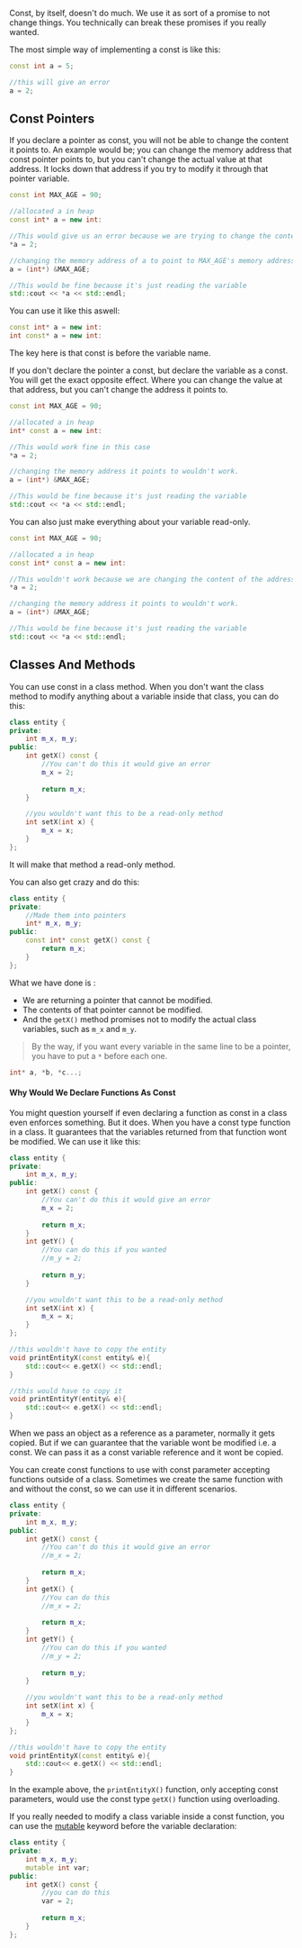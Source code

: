 Const, by itself, doesn't do much. We use it as sort of a promise to not change things. You technically can break these promises if you really wanted.

The most simple way of implementing a const is like this:

```cpp
const int a = 5;

//this will give an error
a = 2;
```


## Const Pointers
If you declare a pointer as const, you will not be able to change the content it points to. An example would be; you can change the memory address that const pointer points to, but you can't change the actual value at that address. It locks down that address if you try to modify it through that pointer variable.

```cpp
const int MAX_AGE = 90;

//allocated a in heap
const int* a = new int:

//This would give us an error because we are trying to change the content in the address a is pointing to
*a = 2;

//changing the memory address of a to point to MAX_AGE's memory address. This would work.
a = (int*) &MAX_AGE;

//This would be fine because it's just reading the variable
std::cout << *a << std::endl;

```

You can use it like this aswell:

```cpp
const int* a = new int:
int const* a = new int:
```

The key here is that const is before the variable name.

If you don't declare the pointer a const, but declare the variable as a const. You will get the exact opposite effect. Where you can change the value at that address, but you can't change the address it points to.

```cpp
const int MAX_AGE = 90;

//allocated a in heap
int* const a = new int:

//This would work fine in this case
*a = 2;

//changing the memory address it points to wouldn't work.
a = (int*) &MAX_AGE;

//This would be fine because it's just reading the variable
std::cout << *a << std::endl;

```

You can also just make everything about your variable read-only. 

```cpp
const int MAX_AGE = 90;

//allocated a in heap
const int* const a = new int:

//This wouldn't work because we are changing the content of the address
*a = 2;

//changing the memory address it points to wouldn't work.
a = (int*) &MAX_AGE;

//This would be fine because it's just reading the variable
std::cout << *a << std::endl;
```

## Classes And Methods

You can use const in a class method. When you don't want the class method to modify anything about a variable inside that class, you can do this:

```cpp
class entity {
private:
	int m_x, m_y;
public:
	int getX() const {
		//You can't do this it would give an error
		m_x = 2;
	
		return m_x;
	}

	//you wouldn't want this to be a read-only method
	int setX(int x) {
		m_x = x;
	}
};
```

It will make that method a read-only method.

You can also get crazy and do this:

```cpp
class entity {
private:
	//Made them into pointers
	int* m_x, m_y;
public:
	const int* const getX() const {
		return m_x;
	}
};
```

What we have done is :
- We are returning a pointer that cannot be modified.
- The contents of that pointer cannot be modified.
- And the `getX()` method promises not to modify the actual class variables, such as `m_x` and `m_y`.

> By the way, if you want every variable in the same line to be a pointer, you have to put a `*` before each one.
```cpp
int* a, *b, *c...;
```

#### Why Would We Declare Functions As Const
You might question yourself if even declaring a function as const in a class even enforces something. But it does. When you have a const type function in a class. It guarantees that the variables returned from that function wont be modified. We can use it like this:

```cpp
class entity {
private:
	int m_x, m_y;
public:
	int getX() const {
		//You can't do this it would give an error
		m_x = 2;
	
		return m_x;
	}
	int getY() {
		//You can do this if you wanted
		//m_y = 2;
	
		return m_y;
	}

	//you wouldn't want this to be a read-only method
	int setX(int x) {
		m_x = x;
	}
};

//this wouldn't have to copy the entity
void printEntityX(const entity& e){
	std::cout<< e.getX() << std::endl;
}

//this would have to copy it
void printEntityY(entity& e){
	std::cout<< e.getX() << std::endl;
}
```

When we pass an object as a reference as a parameter, normally it gets copied. But if we can guarantee that the variable wont be modified i.e. a const. We can pass it as a const variable reference and it wont be copied.

You can create const functions to use with const parameter accepting functions outside of a class. Sometimes we create the same function with and without the const, so we can use it in different scenarios.

```cpp
class entity {
private:
	int m_x, m_y;
public:
	int getX() const {
		//You can't do this it would give an error
		//m_x = 2;
	
		return m_x;
	}
	int getX() {
		//You can do this
		//m_x = 2;
	
		return m_x;
	}
	int getY() {
		//You can do this if you wanted
		//m_y = 2;
	
		return m_y;
	}

	//you wouldn't want this to be a read-only method
	int setX(int x) {
		m_x = x;
	}
};

//this wouldn't have to copy the entity
void printEntityX(const entity& e){
	std::cout<< e.getX() << std::endl;
}

```

In the example above, the `printEntityX()` function, only accepting const parameters, would use the const type `getX()` function using overloading.

If you really needed to modify a class variable inside a const function, you can use the [mutable](Mutable.md) keyword before the variable declaration:

```cpp
class entity {
private:
	int m_x, m_y;
	mutable int var;
public:
	int getX() const {
		//you can do this
		var = 2;
		
		return m_x;
	}	
};
```
